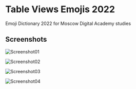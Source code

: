 # Table Views Emojis 2022

Emoji Dictionary 2022 for Moscow Digital Academy studies

## Screenshots

![Screenshot01](https://github.com/Vitalis25/Table-Views---Emoji-2022/blob/main/Table%20Views/Screenshots/Screenshot01.png?raw=true)

![Screenshot02](https://github.com/Vitalis25/Table-Views---Emoji-2022/blob/main/Table%20Views/Screenshots/Screenshot02.png?raw=true)

![Screenshot03](https://github.com/Vitalis25/Table-Views---Emoji-2022/blob/main/Table%20Views/Screenshots/Screenshot03.png?raw=true)

![Screenshot04](https://github.com/Vitalis25/Table-Views---Emoji-2022/blob/main/Table%20Views/Screenshots/Screenshot04.png?raw=true)
